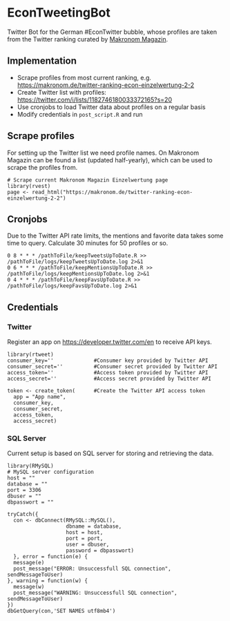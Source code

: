 # EconTweetingBot
Twitter Bot for the German #EconTwitter bubble, whose profiles are taken from the Twitter ranking curated by [Makronom Magazin](https://makronom.de/twitter-ranking-econ-einzelwertung).

## Implementation
* Scrape profiles from most current ranking, e.g. https://makronom.de/twitter-ranking-econ-einzelwertung-2-2
* Create Twitter list with profiles: https://twitter.com/i/lists/1182746180033372165?s=20
* Use cronjobs to load Twitter data about profiles on a regular basis
* Modify credentials in `post_script.R` and run

## Scrape profiles
For setting up the Twitter list we need profile names. On Makronom Magazin can be found a list (updated half-yearly), which can be used to scrape the profiles from.
```
# Scrape current Makronom Magazin Einzelwertung page
library(rvest)
page <- read_html("https://makronom.de/twitter-ranking-econ-einzelwertung-2-2")
```

## Cronjobs

Due to the Twitter API rate limits, the mentions and favorite data takes some time to query. Calculate 30 minutes for 50 profiles or so. 

```
0 8 * * * /pathToFile/keepTweetsUpToDate.R >> /pathToFile/logs/keepTweetsUpToDate.log 2>&1
0 6 * * * /pathToFile/keepMentionsUpToDate.R >> /pathToFile/logs/keepMentionsUpToDate.log 2>&1
0 4 * * * /pathToFile/keepFavsUpToDate.R >> /pathToFile/logs/keepFavsUpToDate.log 2>&1
```

## Credentials

### Twitter 
Register an app on https://developer.twitter.com/en to receive API keys.
```
library(rtweet)
consumer_key=''             #Consumer key provided by Twitter API
consumer_secret=''          #Consumer secret provided by Twitter API
access_token=''             #Access token provided by Twitter API
access_secret=''            #Access secret provided by Twitter API

token <- create_token(      #Create the Twitter API access token
  app = "App name",
  consumer_key,
  consumer_secret,
  access_token,
  access_secret)
```

### SQL Server
Current setup is based on SQL server for storing and retrieving the data. 
```
library(RMySQL)
# MySQL server configuration
host = ""
database = ""
port = 3306
dbuser = ""
dbpasswort = ""

tryCatch({
  con <- dbConnect(RMySQL::MySQL(), 
                   dbname = database, 
                   host = host, 
                   port = port,
                   user = dbuser,
                   password = dbpasswort)
  }, error = function(e) {
  message(e)
  post_message("ERROR: Unsuccessfull SQL connection", sendMessageToUser)
}, warning = function(w) {
  message(w)
  post_message("WARNING: Unsuccessfull SQL connection", sendMessageToUser)
})
dbGetQuery(con,'SET NAMES utf8mb4')
``` 
